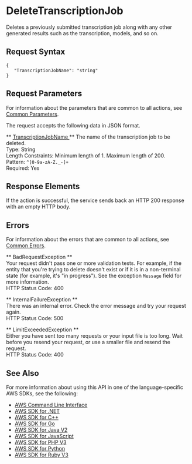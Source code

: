 # DeleteTranscriptionJob<a name="API_DeleteTranscriptionJob"></a>

Deletes a previously submitted transcription job along with any other generated results such as the transcription, models, and so on\.

## Request Syntax<a name="API_DeleteTranscriptionJob_RequestSyntax"></a>

```
{
   "TranscriptionJobName": "string"
}
```

## Request Parameters<a name="API_DeleteTranscriptionJob_RequestParameters"></a>

For information about the parameters that are common to all actions, see [Common Parameters](CommonParameters.md)\.

The request accepts the following data in JSON format\.

 ** [ TranscriptionJobName ](#API_DeleteTranscriptionJob_RequestSyntax) **   <a name="transcribe-DeleteTranscriptionJob-request-TranscriptionJobName"></a>
The name of the transcription job to be deleted\.  
Type: String  
Length Constraints: Minimum length of 1\. Maximum length of 200\.  
Pattern: `^[0-9a-zA-Z._-]+`   
Required: Yes

## Response Elements<a name="API_DeleteTranscriptionJob_ResponseElements"></a>

If the action is successful, the service sends back an HTTP 200 response with an empty HTTP body\.

## Errors<a name="API_DeleteTranscriptionJob_Errors"></a>

For information about the errors that are common to all actions, see [Common Errors](CommonErrors.md)\.

 ** BadRequestException **   
Your request didn't pass one or more validation tests\. For example, if the entity that you're trying to delete doesn't exist or if it is in a non\-terminal state \(for example, it's "in progress"\)\. See the exception `Message` field for more information\.  
HTTP Status Code: 400

 ** InternalFailureException **   
There was an internal error\. Check the error message and try your request again\.  
HTTP Status Code: 500

 ** LimitExceededException **   
Either you have sent too many requests or your input file is too long\. Wait before you resend your request, or use a smaller file and resend the request\.  
HTTP Status Code: 400

## See Also<a name="API_DeleteTranscriptionJob_SeeAlso"></a>

For more information about using this API in one of the language\-specific AWS SDKs, see the following:
+  [ AWS Command Line Interface](https://docs.aws.amazon.com/goto/aws-cli/transcribe-2017-10-26/DeleteTranscriptionJob) 
+  [ AWS SDK for \.NET](https://docs.aws.amazon.com/goto/DotNetSDKV3/transcribe-2017-10-26/DeleteTranscriptionJob) 
+  [ AWS SDK for C\+\+](https://docs.aws.amazon.com/goto/SdkForCpp/transcribe-2017-10-26/DeleteTranscriptionJob) 
+  [ AWS SDK for Go](https://docs.aws.amazon.com/goto/SdkForGoV1/transcribe-2017-10-26/DeleteTranscriptionJob) 
+  [ AWS SDK for Java V2](https://docs.aws.amazon.com/goto/SdkForJavaV2/transcribe-2017-10-26/DeleteTranscriptionJob) 
+  [ AWS SDK for JavaScript](https://docs.aws.amazon.com/goto/AWSJavaScriptSDK/transcribe-2017-10-26/DeleteTranscriptionJob) 
+  [ AWS SDK for PHP V3](https://docs.aws.amazon.com/goto/SdkForPHPV3/transcribe-2017-10-26/DeleteTranscriptionJob) 
+  [ AWS SDK for Python](https://docs.aws.amazon.com/goto/boto3/transcribe-2017-10-26/DeleteTranscriptionJob) 
+  [ AWS SDK for Ruby V3](https://docs.aws.amazon.com/goto/SdkForRubyV3/transcribe-2017-10-26/DeleteTranscriptionJob) 